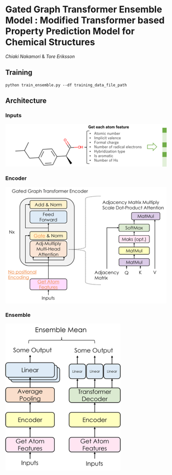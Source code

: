 # Gated Graph Transformer Ensemble Model : Modified Transformer based Property Prediction Model for Chemical Structures

*Chiaki Nakamori* & *Tore Eriksson*

## Training
```
python train_ensemble.py --df training_data_file_path
```

## Architecture
### Inputs
<img src="Image/Inputs.png" width=720>

### Encoder
<img src="Image/Encoder.png" width=640>

### Ensemble
<img src="Image/Ensemble.png" width=360>
